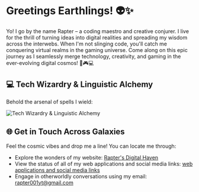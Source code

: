 # Greetings Earthlings! 👽✨

Yo! I go by the name Rapter – a coding maestro and creative conjurer. I live for the thrill of turning ideas into digital realities and spreading my wisdom across the interwebs. When I'm not slinging code, you'll catch me conquering virtual realms in the gaming universe. Come along on this epic journey as I seamlessly merge technology, creativity, and gaming in the ever-evolving digital cosmos! 🚀🎮💻

## 💻 Tech Wizardry & Linguistic Alchemy

Behold the arsenal of spells I wield:

![Tech Wizardry & Linguistic Alchemy](https://skillicons.dev/icons?i=html,css,js,php,python,flask,sqlite,vscode,linux,cloudflare,docker,github,git,nginx,windows)

## 🌐 Get in Touch Across Galaxies

Feel the cosmic vibes and drop me a line! You can locate me through:

- Explore the wonders of my website: [Rapter's Digital Haven](https://rapter.pages.dev)
- View the status of all of my web applications and social media links: [web applications and social media links](https://status.rapter.pro)
- Engage in otherworldly conversations using my email: rapter001yt@gmail.com
